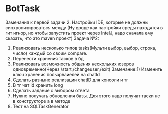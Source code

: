 # BotTask
Замечания к первой задачи
2. Настройки IDE, которые не должны синхронизироваться между (Ну вроде как настройки среды находятся в гит игнор, но чтобы запустить проект через IntelJ, надо сначала ему сказать, что это maven проект)
Задача №2:
1) Реализовать несколько типов tasks(Мульти выбор, выбор, строка, число) каждый со своим compare.
2) Перенести хранения тасков в бд
3) Реализовать возможность общения нескольких юзеров одновременно(Через /start,/changeuser,/exit)
Замечание:1) Изменить ключ хранения пользрваиелей на chatId
2) Сделать разныне реализации chatID для консоли и тг
3) В тг чат id хранить long
4) Сделать задание с выбором ответа
5) Нужно получать обновления базы. Для этого надо получат таски не в конструкторе а в методе
6) Тест на SQLTaskGenerator